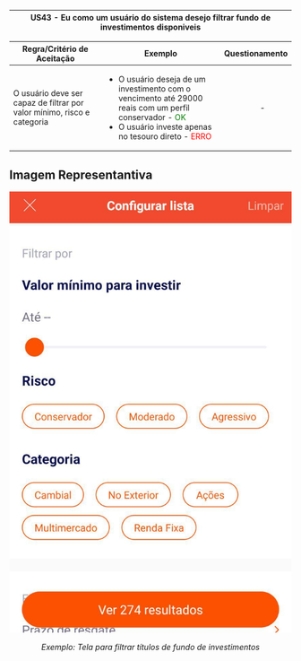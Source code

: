 <table>
    <thead>
        <tr>
            <th colspan="2" rowspan="2"> US43 - Eu como um usuário do sistema desejo filtrar fundo de investimentos disponiveis</th>
        </tr>        
    </thead>
</table>

<table>
    <thead>
        <tr>
            <th>Regra/Critério de Aceitação</th>
            <th>Exemplo</th>
            <th>Questionamento</th>
        </tr>        
    </thead>
    <tbody>
        <tr>
            <td>O usuário deve ser capaz de filtrar por valor mínimo, risco e categoria </td>
            <td>
                <ul>
                    <li>O usuário deseja de um investimento com o vencimento até 29000 reais com um perfil conservador - <span style="color:green">OK</span></li>
                    <li>O usuário investe apenas no tesouro direto - <span style="color:red">ERRO</span></li>
                </ul>
            </td>
            <td>
                <ul>
                    <p align="center">-</p>
                </ul>
            </td>
        </tr>
    </tbody>
</table>

## **Imagem Representantiva**
![US01](../../../img/filtrar_fi.jpg)
<p align="center"><i>Exemplo: Tela para filtrar títulos de fundo de investimentos</i></p>